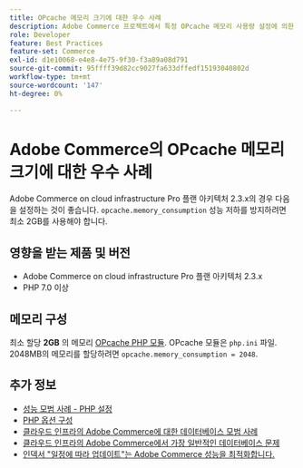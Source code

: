 ```yaml
---
title: OPcache 메모리 크기에 대한 우수 사례
description: Adobe Commerce 프로젝트에서 특정 OPcache 메모리 사용량 설정에 의한 성능 저하를 방지하는 방법을 설명합니다.
role: Developer
feature: Best Practices
feature-set: Commerce
exl-id: d1e10068-e4e8-4e75-9f30-f3a89a08d791
source-git-commit: 95ffff39d82cc9027fa633dffedf15193040802d
workflow-type: tm+mt
source-wordcount: '147'
ht-degree: 0%

---
```


# Adobe Commerce의 OPcache 메모리 크기에 대한 우수 사례

Adobe Commerce on cloud infrastructure Pro 플랜 아키텍처 2.3.x의 경우 다음을 설정하는 것이 좋습니다. `opcache.memory_consumption` 성능 저하를 방지하려면 최소 2GB를 사용해야 합니다.

## 영향을 받는 제품 및 버전

* Adobe Commerce on cloud infrastructure Pro 플랜 아키텍처 2.3.x
* PHP 7.0 이상

## 메모리 구성

최소 할당 **2GB** 의 메모리 [OPcache PHP 모듈](https://www.php.net/manual/en/book.opcache.php). OPcache 모듈은 `php.ini` 파일. 2048MB의 메모리를 할당하려면 `opcache.memory_consumption = 2048`.

## 추가 정보

* [성능 모범 사례 - PHP 설정](../../../performance/software.md#php-settings)
* [PHP 옵션 구성](https://devdocs.magento.com/cloud/project/project-conf-files_magento-app.html#customize-phpini-settings)
* [클라우드 인프라의 Adobe Commerce에 대한 데이터베이스 모범 사례](database-on-cloud.md)
* [클라우드 인프라의 Adobe Commerce에서 가장 일반적인 데이터베이스 문제](../maintenance/resolve-database-performance-issues.md)
* [인덱서 &quot;일정에 따라 업데이트&quot;는 Adobe Commerce 성능을 최적화합니다.](../maintenance/indexer-configuration.md)

